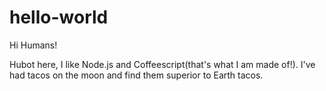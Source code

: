 # hello-world

Hi Humans!

Hubot here, I like Node.js and Coffeescript(that's what I am made of!).
I've had tacos on the moon and find them superior to Earth tacos.
